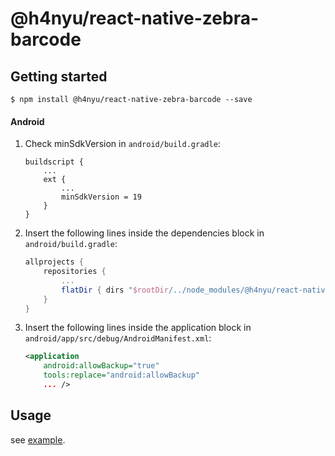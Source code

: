 
# @h4nyu/react-native-zebra-barcode

## Getting started

`$ npm install @h4nyu/react-native-zebra-barcode --save`

#### Android
1. Check minSdkVersion in `android/build.gradle`:
  	```
    buildscript {
        ...
        ext {
            ...
            minSdkVersion = 19
        }
    }

  	```

1. Insert the following lines inside the dependencies block in `android/build.gradle`:
  	```gradle
    allprojects {
        repositories {
            ...
            flatDir { dirs "$rootDir/../node_modules/@h4nyu/react-native-zebra-barcode/android/libs" }
        }
    }
  	```

1. Insert the following lines inside the application block in `android/app/src/debug/AndroidManifest.xml`:
  	```xml
    <application 
        android:allowBackup="true"
        tools:replace="android:allowBackup"
        ... />
  	```
## Usage

see [example](./example/App.tsx).

```typescript
```
  

